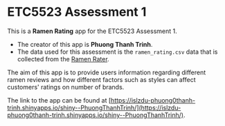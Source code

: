 
# ETC5523 Assessment 1

This is a **Ramen Rating** app for the ETC5523 Assessment 1. 

* The creator of this app is **Phuong Thanh Trinh**.
* The data used for this assessment is the `ramen_rating.csv` data that is collected from the [Ramen Rater](https://www.theramenrater.com/resources-2/the-list/). 

The aim of this app is to provide users information regarding different ramen reviews and how different factors such as styles can affect customers' ratings on number of brands.

The link to the app can be found at [https://islzdu-phuong0thanh-trinh.shinyapps.io/shiny--PhuongThanhTrinh/](https://islzdu-phuong0thanh-trinh.shinyapps.io/shiny--PhuongThanhTrinh/).
